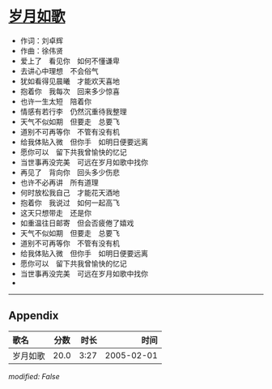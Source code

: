 # [岁月如歌](https://music.163.com/song?id=66321)

* 作词：刘卓辉
* 作曲：徐伟贤
* 爱上了　看见你　如何不懂谦卑
* 去讲心中理想　不会俗气
* 犹如看得见晨曦　才能欢天喜地
* 抱着你　我每次　回来多少惊喜
* 也许一生太短　陪着你
* 情感有若行李　仍然沉重待我整理
* 天气不似如期　但要走　总要飞
* 道别不可再等你　不管有没有机
* 给我体贴入微　但你手　如明日便要远离
* 愿你可以　留下共我曾愉快的忆记
* 当世事再没完美　可远在岁月如歌中找你
* 再见了　背向你　回头多少伤悲
* 也许不必再讲　所有道理
* 何时放松我自己　才能花天酒地
* 抱着你　我说过　如何一起高飞
* 这天只想带走　还是你
* 如重温往日邮寄　但会否疲倦了嬉戏
* 天气不似如期　但要走　总要飞
* 道别不可再等你　不管有没有机
* 给我体贴入微　但你手　如明日便要远离
* 愿你可以　留下共我曾愉快的忆记
* 当世事再没完美　可远在岁月如歌中找你
* 


---

## Appendix

|歌名|分数|时长|时间|
|:---|:---:|---:|---:|
|岁月如歌|20.0|3:27|2005-02-01

*modified: False*